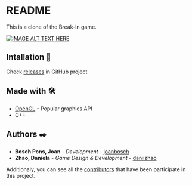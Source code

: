 # README #

This is a clone of the Break-In game.

[![IMAGE ALT TEXT HERE](https://img.youtube.com/vi/0BtZWmPCz8Y/0.jpg)](https://www.youtube.com/watch?v=0BtZWmPCz8Y)

## Intallation 🔧

Check [releases](https://github.com/joanbosch/Break-In/releases/tag/V1) in GitHub project

## Made with 🛠️
* [OpenGL](https://www.opengl.org/) - Popular graphics API
* C++

## Authors ✒️

* **Bosch Pons, Joan** - *Development* - [joanbosch](https://github.com/joanbosch)
* **Zhao, Daniela** - *Game Design & Development* - [daniizhao](https://github.com/daniizhao)

Additionaly, you can see all the [contributors](https://github.com/joanbosch/QOMP/contributors) that have been participate in this project.
